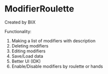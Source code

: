 # ModifierRoulette
Created by BliX

Functionality:
1) Making a list of modifiers with description
2) Deleting modifiers
3) Editing modifiers
4) Save/Load data
5) Better UI (IDK)
6) Enable/Disable modifiers by roulette or hands

